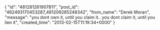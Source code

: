  {
   "id": "481281261907811",
   "post_id": "462493170453287_481209285248342",
   "from_name": "Derek Moran",
   "message": "you dont own it, until you claim it.. you dont claim it, until you lien it",
   "created_time": "2013-02-15T11:19:34+0000"
 }
